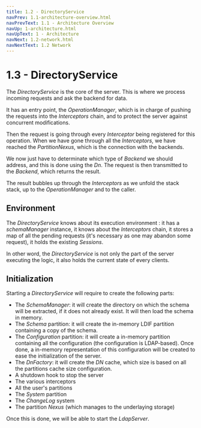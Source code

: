 ```yaml
---
title: 1.2 - DirectoryService
navPrev: 1.1-architecture-overview.html
navPrevText: 1.1 - Architecture Overview
navUp: 1-architecture.html
navUpText: 1 - Architecture
navNext: 1.2-network.html
navNextText: 1.2 Network
---
```


# 1.3 - DirectoryService

The _DirectoryService_ is the core of the server. This is where we process incoming requests and ask the backend for data. 

It has an entry point, the _OperationManager_, which is in charge of pushing the requests into the _Interceptors_ chain, and to protect the server against concurrent modifications.

Then the request is going through every _Interceptor_ being registered for this operation. When we have gone through all the _Interceptors_, we have reached the _PartitionNexus_, which is the connection with the backends.

We now just have to determinate which type of _Backend_ we should address, and this is done using the _Dn_. The request is then transmitted to the _Backend_, which returns the result.

The result bubbles up through the _Interceptors_ as we unfold the stack stack, up to the _OperationManager_ and to the caller.

## Environment

The _DirectoryService_ knows about its execution environment : it has a _schemaManager_ instance, it knows about the _Interceptors_ chain, it stores a map of all the pending requests (it's necessary as one may abandon some request), it holds the existing _Sessions_.

In other word, the _DirectoryService_ is not only the part of the server executing the logic, it also holds the current state of every clients.

## Initialization

Starting a _DirectoryService_ will require to create the following parts:

* The _SchemaManager_: it will create the directory on which the schema will be extracted, if it does not already exist. It will then load the schema in memory.
* The _Schema_ partition: it will create the in-memory LDIF partition containing a copy of the schema.
* The _Configuration_ partition: it will create a in-memory partition containing all the configuration (the configuration is LDAP-based). Once done, a in-memory representation of this configuration will be created to ease the initialization of the server.
* The _DnFactory_: it will create the *DN* cache, which size is based on all the partitions cache size configuration.
* A shutdown hook to stop the server
* The various interceptors
* All the user's partitions
* The _System_ partition
* The _ChangeLog_ system
* The partition _Nexus_ (which manages to the underlaying storage)

Once this is done, we will be able to start the *LdapServer*.

